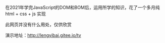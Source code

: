 在2021年学完JavaScript的DOM和BOM后，运用所学的知识，花了一个多月纯 html + css + js 实现

此网页并没有什么用处，仅供欣赏

演示地址：http://lengyibai.gitee.io/tv

